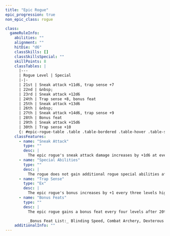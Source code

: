 ```yaml
---
title: "Epic Rogue"
epic_progression: true
non_epic_class: rogue

class:
  gameRuleInfo:
    abilities: ""
    alignment: ""
    hitDie: "d6"
    classSkills: []
    classSkillsSpecial: ""
    skillPoints: 8
    classTables: |
      |---
      | Rogue Level | Special
      |-|-
      | 21st | Sneak attack +11d6, trap sense +7
      | 22nd | &nbsp;
      | 23rd | Sneak attack +12d6
      | 24th | Trap sense +8, bonus feat
      | 25th | Sneak attack +13d6
      | 26th | &nbsp;
      | 27th | Sneak attack +14d6, trap sense +9
      | 28th | Bonus feat
      | 29th | Sneak attack +15d6
      | 30th | Trap sense +10
      {: #epic-rogue-table .table .table-bordered .table-hover .table-striped data-caption="Table: The Epic Rogue" }
    classFeatures:
      - name: "Sneak Attack"
        type: ""
        desc: |
          The epic rogue's sneak attack damage increases by +1d6 at every odd-numbered level.
      - name: "Special Abilities"
        type: ""
        desc: |
          The rogue does not gain additional rogue special abilities after 19th level, but can choose one of the rogue class special abilities(crippling strike, defensive roll, improved evasion, opportunist, skill mastery, or slippery mind) instead of a bonus feat.
      - name: "Trap Sense"
        type: "Ex"
        desc: |
          The epic rogue's bonus increases by +1 every three levels higher than 18th.
      - name: "Bonus Feats"
        type: ""
        desc: |
          The epic rogue gains a bonus feat every four levels after 20th. These bonus feats must be selected from the list below.

          _Bonus Feat List:_ Blinding Speed, Combat Archery, Dexterous Fortitude, Dexterous Will, Epic Dodge, Epic Reputation, Epic Skill Focus, Epic Speed, Improved {% feat_link combat-reflexes %}, Improved Sneak Attack, Legendary Climber, Lingering Damage, Self-Concealment, Sneak Attack of Opportunity, Spellcasting Harrier, Superior Initiative, Trap Sense, Uncanny Accuracy. The rogue may choose a special rogue ability instead of a bonus feat.
    additionalInfo: ""
---
```

